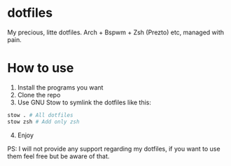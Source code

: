 # dotfiles
My precious, litte dotfiles. Arch + Bspwm + Zsh (Prezto) etc, managed with pain.

# How to use
1. Install the programs you want
2. Clone the repo
3. Use GNU Stow to symlink the dotfiles like this:
```sh
stow . # All dotfiles
stow zsh # Add only zsh
```
4. Enjoy

PS: I will not provide any support regarding my dotfiles, if you want to use them feel free but be aware of that.
